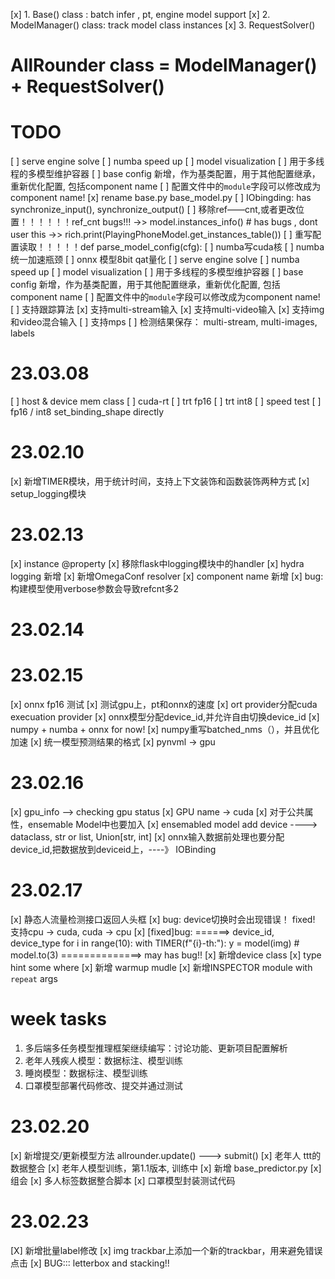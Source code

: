 [x] 1. Base() class : batch infer , pt, engine model support
[x] 2. ModelManager() class: track model class instances
[x] 3. RequestSolver()
# AllRounder class  = ModelManager() + RequestSolver()



# TODO
[ ] serve engine solve
[ ] numba speed up 
[ ] model visualization
[ ] 用于多线程的多模型维护容器
[ ] base config 新增，作为基类配置，用于其他配置继承，重新优化配置, 包括component name
[ ] 配置文件中的`module`字段可以修改成为component name!
[x] rename base.py base_model.py
[ ] IObingding: has synchronize_input(), synchronize_output()
[ ] 移除ref——cnt,或者更改位置！！！！！！ref_cnt bugs!!! 
    ->> model.instances_info()   # has bugs , dont user this
    ->> rich.print(PlayingPhoneModel.get_instances_table())
[ ] 重写配置读取！！！！！def parse_model_config(cfg): 
[ ] numba写cuda核
[ ] numba 统一加速瓶颈
[ ] onnx 模型8bit qat量化
[ ] serve engine solve
[ ] numba speed up 
[ ] model visualization
[ ] 用于多线程的多模型维护容器
[ ] base config 新增，作为基类配置，用于其他配置继承，重新优化配置, 包括component name
[ ] 配置文件中的`module`字段可以修改成为component name!
[ ] 支持跟踪算法 
[x] 支持multi-stream输入
[x] 支持multi-video输入
[x] 支持img和video混合输入
[ ] 支持mps
[ ] 检测结果保存： multi-stream, multi-images, labels


# 23.03.08
[ ] host & device mem class
[ ] cuda-rt
[ ] trt fp16 
[ ] trt int8
[ ] speed test
[ ] fp16 / int8 set_binding_shape directly
 


# 23.02.10
[x] 新增TIMER模块，用于统计时间，支持上下文装饰和函数装饰两种方式
[x] setup_logging模块


# 23.02.13
[x] instance @property
[x] 移除flask中logging模块中的handler
[x] hydra logging 新增
[x] 新增OmegaConf resolver
[x] component name 新增
[x] bug: 构建模型使用verbose参数会导致refcnt多2


# 23.02.14


# 23.02.15
[x] onnx fp16 测试
[x] 测试gpu上，pt和onnx的速度
[x] ort provider分配cuda execuation provider
[x] onnx模型分配device_id,并允许自由切换device_id
[x] numpy + numba + onnx for now!
[x] numpy重写batched_nms（），并且优化加速
[x] 统一模型预测结果的格式
[x] pynvml  -> gpu


# 23.02.16
[x] gpu_info --> checking gpu status
[x] GPU name  -> cuda
[x] 对于公共属性，ensemable Model中也要加入
[x] ensemabled model add device   ----> dataclass, str or list, Union[str, int]
[x] onnx输入数据前处理也要分配device_id,把数据放到deviceid上，----》 IOBinding 


# 23.02.17
[x] 静态人流量检测接口返回人头框
[x] bug: device切换时会出现错误！ fixed! 支持cpu -> cuda, cuda -> cpu
[x] [fixed]bug:   ======> device_id, device_type
    for i in range(10):
        with TIMER(f"{i}-th:"):
            y = model(img)
            # model.to(3)    ==============> may has bug!!
[x] 新增device class
[x] type hint some where
[x] 新增 warmup mudle
[x] 新增INSPECTOR module with `repeat` args


# week tasks
1. 多后端多任务模型推理框架继续编写：讨论功能、更新项目配置解析
2. 老年人残疾人模型：数据标注、模型训练
3. 睡岗模型：数据标注、模型训练
4. 口罩模型部署代码修改、提交并通过测试



# 23.02.20
[x] 新增提交/更新模型方法 allrounder.update() ---> submit()
[x] 老年人 ttt的数据整合
[x] 老年人模型训练，第1.1版本, 训练中
[x] 新增 base_predictor.py
[x] 组会
[x] 多人标签数据整合脚本
[x] 口罩模型封装测试代码



# 23.02.23
[X] 新增批量label修改
[x] img trackbar上添加一个新的trackbar，用来避免错误点击
[x] BUG::: letterbox and stacking!!

